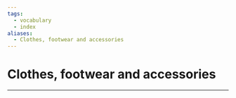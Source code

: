 ```yaml
---
tags:
  - vocabulary
  - index
aliases:
  - Clothes, footwear and accessories
---
```

# Clothes, footwear and accessories
---
